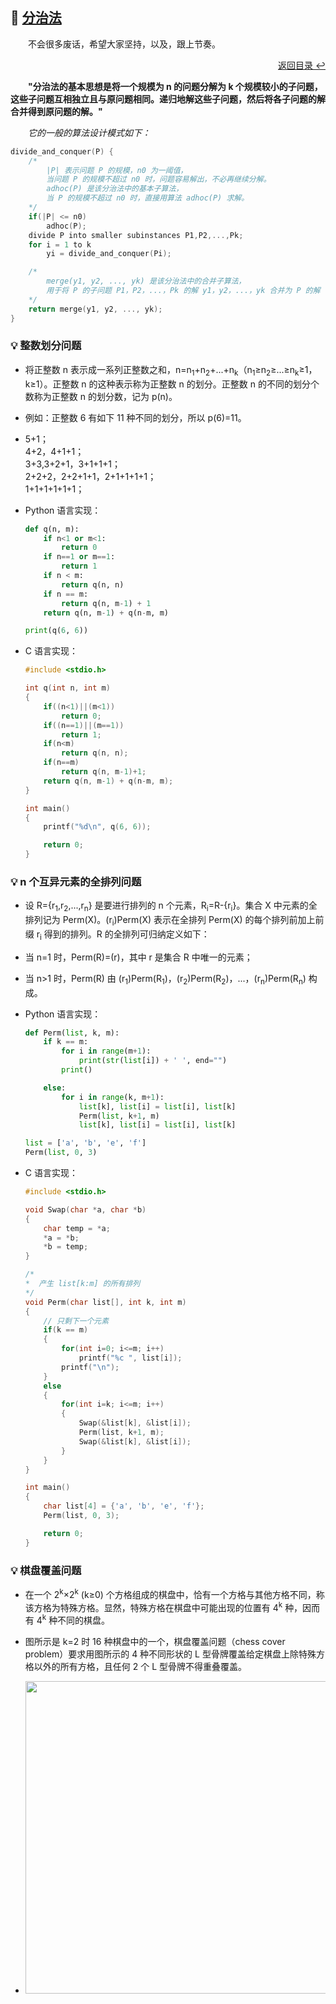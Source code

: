 ## 💬 [分治法](#welcome)

&emsp;&emsp;不会很多废话，希望大家坚持，以及，跟上节奏。

<div align="right">
    <a href="../README.md#-目录">返回目录 ↩</a>
</div>

&emsp;&emsp;**"分治法的基本思想是将一个规模为 n 的问题分解为 k 个规模较小的子问题，这些子问题互相独立且与原问题相同。递归地解这些子问题，然后将各子问题的解合并得到原问题的解。"**

&emsp;&emsp;*它的一般的算法设计模式如下：*

```c
divide_and_conquer(P) {
    /*
        |P| 表示问题 P 的规模，n0 为一阈值，
        当问题 P 的规模不超过 n0 时，问题容易解出，不必再继续分解。
        adhoc(P) 是该分治法中的基本子算法，
        当 P 的规模不超过 n0 时，直接用算法 adhoc(P) 求解。
    */
    if(|P| <= n0)
        adhoc(P);
    divide P into smaller subinstances P1,P2,...,Pk;
    for i = 1 to k
        yi = divide_and_conquer(Pi);

    /*
        merge(y1, y2, ..., yk) 是该分治法中的合并子算法，
        用于将 P 的子问题 P1，P2，...，Pk 的解 y1，y2，...，yk 合并为 P 的解
    */
    return merge(y1, y2, ..., yk);
}
```

### 💡 整数划分问题

+ 将正整数 n 表示成一系列正整数之和，n=n<sub>1</sub>+n<sub>2</sub>+...+n<sub>k</sub>（n<sub>1</sub>≥n<sub>2</sub>≥...≥n<sub>k</sub>≥1，k≥1）。正整数 n 的这种表示称为正整数 n 的划分。正整数 n 的不同的划分个数称为正整数 n 的划分数，记为 p(n)。

+ 例如：正整数 6 有如下 11 种不同的划分，所以 p(6)=11。

+ 5+1；<br>
4+2，4+1+1；<br>
3+3,3+2+1，3+1+1+1；<br>
2+2+2，2+2+1+1，2+1+1+1+1；<br>
1+1+1+1+1+1；<br>

+ Python 语言实现：

    ```python
    def q(n, m):
        if n<1 or m<1:
            return 0
        if n==1 or m==1:
            return 1
        if n < m:
            return q(n, n)
        if n == m:
            return q(n, m-1) + 1
        return q(n, m-1) + q(n-m, m)

    print(q(6, 6))
    ```

+ C 语言实现：

    ```c
    #include <stdio.h>

    int q(int n, int m)
    {
        if((n<1)||(m<1))
            return 0;
        if((n==1)||(m==1))
            return 1;
        if(n<m)
            return q(n, n);
        if(n==m)
            return q(n, m-1)+1;
        return q(n, m-1) + q(n-m, m);
    }

    int main()
    {
        printf("%d\n", q(6, 6));

        return 0;
    }
    ```

### 💡 n 个互异元素的全排列问题

+ 设 R={r<sub>1</sub>,r<sub>2</sub>,...,r<sub>n</sub>} 是要进行排列的 n 个元素，R<sub>i</sub>=R-{r<sub>i</sub>}。集合 X 中元素的全排列记为 Perm(X)。(r<sub>i</sub>)Perm(X) 表示在全排列 Perm(X) 的每个排列前加上前缀 r<sub>i</sub> 得到的排列。R 的全排列可归纳定义如下：

+ 当 n=1 时，Perm(R)=(r)，其中 r 是集合 R 中唯一的元素；

+ 当 n>1 时，Perm(R) 由 (r<sub>1</sub>)Perm(R<sub>1</sub>)，(r<sub>2</sub>)Perm(R<sub>2</sub>)，...，(r<sub>n</sub>)Perm(R<sub>n</sub>) 构成。

+ Python 语言实现：

    ```python
    def Perm(list, k, m):
        if k == m:
            for i in range(m+1):
                print(str(list[i]) + ' ', end="")
            print()

        else:
            for i in range(k, m+1):
                list[k], list[i] = list[i], list[k]
                Perm(list, k+1, m)
                list[k], list[i] = list[i], list[k]

    list = ['a', 'b', 'e', 'f']
    Perm(list, 0, 3)
    ```

+ C 语言实现：

    ```c
    #include <stdio.h>

    void Swap(char *a, char *b)
    {
        char temp = *a;
        *a = *b;
        *b = temp;
    }

    /*
    *  产生 list[k:m] 的所有排列 
    */
    void Perm(char list[], int k, int m)
    {
        // 只剩下一个元素
        if(k == m)
        {       
            for(int i=0; i<=m; i++)
                printf("%c ", list[i]);
            printf("\n");
        }
        else
        {
            for(int i=k; i<=m; i++)
            {
                Swap(&list[k], &list[i]);
                Perm(list, k+1, m);
                Swap(&list[k], &list[i]);
            }
        }    
    }

    int main()
    {
        char list[4] = {'a', 'b', 'e', 'f'};
        Perm(list, 0, 3);

        return 0;
    }
    ```

### 💡 棋盘覆盖问题

+ 在一个 2<sup>k</sup>×2<sup>k</sup> (k≥0) 个方格组成的棋盘中，恰有一个方格与其他方格不同，称该方格为特殊方格。显然，特殊方格在棋盘中可能出现的位置有 4<sup>k</sup> 种，因而有 4<sup>k</sup> 种不同的棋盘。

+ 图所示是 k=2 时 16 种棋盘中的一个，棋盘覆盖问题（chess cover problem）要求用图所示的 4 种不同形状的 L 型骨牌覆盖给定棋盘上除特殊方格以外的所有方格，且任何 2 个 L 型骨牌不得重叠覆盖。

+ <div align="center"><img src="pics/分治法-棋盘覆盖问题.png" width=500></div>